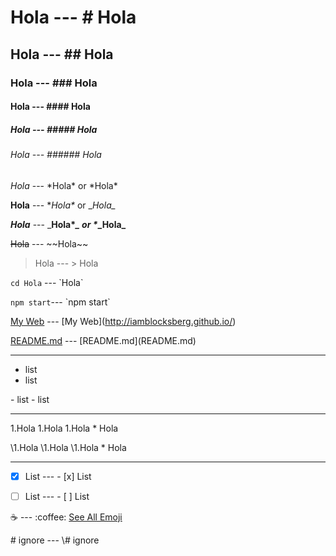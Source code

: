 # Hola --- \# Hola
## Hola --- \## Hola
### Hola --- \### Hola
#### Hola --- \#### Hola
##### Hola --- \##### Hola
###### Hola --- \###### Hola

*Hola* --- \*Hola\* or \*Hola\*

**Hola** --- \**Hola\** or \__Hola\__

_**Hola**_ --- \_**Hola\**_ or \**_Hola\_**

~~Hola~~ --- \~~Hola\~~

> Hola --- \> Hola

`cd Hola` --- \`Hola\`

`npm start`--- \`npm start\`

[My Web](http://iamblocksberg.github.io/) --- \[My Web](http://iamblocksberg.github.io/)

[README.md](README.md) --- \[README.md](README.md)


--------------------

- list
- list

\- list
\- list

--------------------

1.Hola
1.Hola
  1.Hola
    * Hola

\1.Hola
\1.Hola
  \1.Hola
    \* Hola
    
--------------------

- [x] List --- \- [x] List
- [ ] List --- \- [ ] List


:coffee: --- \:coffee\:
[See All Emoji](http://emoji.muan.co/)

\# ignore --- \\# ignore

